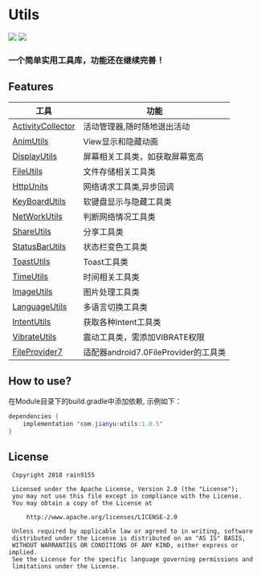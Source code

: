 # Utils
[![](https://jitpack.io/v/rain9155/RUtils.svg)](https://jitpack.io/#rain9155/RUtils) 
[![](license.png)](http://www.apache.org/licenses/LICENSE-2.0)
### 一个简单实用工具库，功能还在继续完善！
## Features
|工具|功能|
|--|--|
|[ActivityCollector](utils/src/main/java/com/example/utils/ActivityCollector.java)|活动管理器,随时随地退出活动|
|[AnimUtils](utils/src/main/java/com/example/utils/AnimUtils.java)|View显示和隐藏动画|
|[DisplayUtils](utils/src/main/java/com/example/utils/DisplayUtils.java)|屏幕相关工具类，如获取屏幕宽高|
|[FileUtils](utils/src/main/java/com/example/utils/FileUtils.java)|文件存储相关工具类|
|[HttpUnits](utils/src/main/java/com/example/utils/HttpUnits.java)|网络请求工具类,异步回调|
|[KeyBoardUtils](utils/src/main/java/com/example/utils/KeyBoardUtils.java)|软键盘显示与隐藏工具类|
|[NetWorkUtils](utils/src/main/java/com/example/utils/NetWorkUtils.java)|判断网络情况工具类|
|[ShareUtils](utils/src/main/java/com/example/utils/ShareUtils.java)|分享工具类|
|[StatusBarUtils](utils/src/main/java/com/example/utils/StatusBarUtils.java)|状态栏变色工具类|
|[ToastUtils](utils/src/main/java/com/example/utils/ToastUtils.java)|Toast工具类|
|[TimeUtils](utils/src/main/java/com/example/utils/TimeUtils.java)|时间相关工具类|
|[ImageUtils](utils/src/main/java/com/example/utils/ImageUtils.java)|图片处理工具类|
|[LanguageUtils](utils/src/main/java/com/example/utils/LanguageUtils.java)|多语言切换工具类|
|[IntentUtils](utils/src/main/java/com/example/utils/IntentUtils.java)|获取各种Intent工具类|
|[VibrateUtils](utils/src/main/java/com/example/utils/VibrateUtils.java)|震动工具类，需添加VIBRATE权限|
|[FileProvider7](utils/src/main/java/com/example/utils/FileProvider7.java)|适配器android7.0FileProvider的工具类|
## How to use?

在Module目录下的build.gradle中添加依赖, 示例如下：
```java
dependencies {
    implementation 'com.jianyu:utils:1.0.5'
}

```

## License
```
 Copyright 2018 rain9155
 
 Licensed under the Apache License, Version 2.0 (the "License");
 you may not use this file except in compliance with the License.
 You may obtain a copy of the License at

     http://www.apache.org/licenses/LICENSE-2.0

 Unless required by applicable law or agreed to in writing, software
 distributed under the License is distributed on an "AS IS" BASIS,
 WITHOUT WARRANTIES OR CONDITIONS OF ANY KIND, either express or implied.
 See the License for the specific language governing permissions and
 limitations under the License.
```
